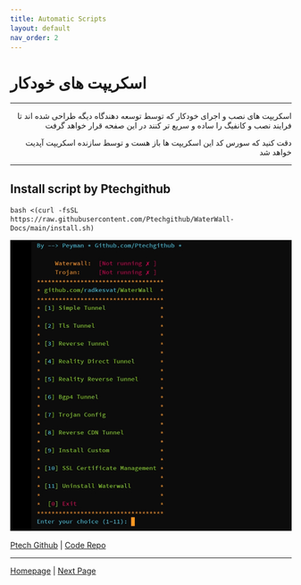 ```yaml
---
title: Automatic Scripts
layout: default
nav_order: 2
---
```



# اسکریپت های خودکار
***


<p dir="rtl">
اسکریپت های نصب و اجرای خودکار که توسط توسعه دهندگاه دیگه طراحی شده اند تا فرایند نصب و کانفیگ را ساده و سریع تر کنند در این صفحه قرار خواهد گرفت

</p>


<p dir="rtl">
دقت کنید که سورس کد این اسکریپت ها باز هست  و توسط سازنده اسکریپت آپدیت خواهد شد
</p>

***


## Install script by Ptechgithub

```
bash <(curl -fsSL https://raw.githubusercontent.com/Ptechgithub/WaterWall-Docs/main/install.sh)
```
![31](https://raw.githubusercontent.com/Ptechgithub/configs/main/media/31.jpg)


[Ptech Github](ttps://raw.githubusercontent.com/Ptechgithub) | [Code Repo](https://raw.githubusercontent.com/Ptechgithub/WaterWall-Docs/)

***

[Homepage](.) | [Next Page](Begin)
